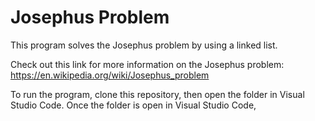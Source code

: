# Josephus Problem

This program solves the Josephus problem by using a linked list.

Check out this link for more information on the Josephus problem: https://en.wikipedia.org/wiki/Josephus_problem

To run the program, clone this repository, then open the folder in Visual Studio Code. Once the folder is open in Visual Studio Code,
